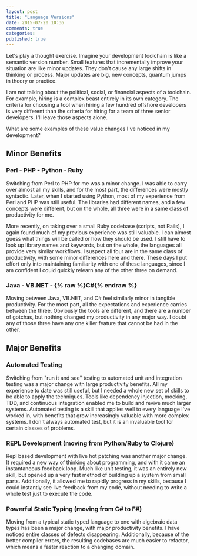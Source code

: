 ```yaml
---
layout: post
title: "Language Versions"
date: 2015-07-20 10:36
comments: true
categories:
published: true
---
```


Let's play a thought exercise. Imagine your development toolchain is like a
semantic version number. Small features that incrementally improve your
situation are like minor updates. They don't cause any large shifts in thinking
or process. Major updates are big, new concepts, quantum jumps in theory or
practice.

I am not talking about the political, social, or financial aspects of a
toolchain. For example, hiring is a complex beast entirely in its own
category. The criteria for choosing a tool when hiring a few hundred offshore
developers is very different than the criteria for hiring for a team of three
senior developers. I'll leave those aspects alone.

What are some examples of these value changes I've noticed in my development?

## Minor Benefits

### Perl - PHP - Python - Ruby

Switching from Perl to PHP for me was a minor change. I was able to carry over
almost all my skills, and for the most part, the differences were mostly
syntactic. Later, when I started using Python, most of my experience from Perl
and PHP was still useful. The libraries had different names, and a few concepts
were different, but on the whole, all three were in a same class of productivity
for me.

More recently, on taking over a small Ruby codebase (scripts, not Rails), I again
found much of my previous experience was still valuable. I can almost guess what
things will be called or how they should be used. I still have to look up
library names and keywords, but on the whole, the languages all provide very
similar workflows. I suspect all four are in the same class of productivity,
with some minor differences here and there. These days I put effort only into
maintaining familiarity with one of these languages, since I am confident I
could quickly relearn any of the other three on demand.

### Java - VB.NET - {% raw %}C#{% endraw %}

Moving between Java, VB.NET, and C# feel similarly minor in tangible
productivity. For the most part, all the expectations and experience carries
between the three. Obviously the tools are different, and there are a number of
gotchas, but nothing changed my productivity in any major way. I doubt any of
those three have any one killer feature that cannot be had in the other.

## Major Benefits

### Automated Testing

Switching from "run it and see" testing to automated unit and integration
testing was a major change with large productivity benefits. All my experience
to date was still useful, but I needed a whole new set of skills to be able to
apply the techniques. Tools like dependency injection, mocking, TDD, and
continuous integration enabled me to build and revive much larger
systems. Automated testing is a skill that applies well to every language I've
worked in, with benefits that grow increasingly valuable with more complex
systems. I don't always automated test, but it is an invaluable tool for certain
classes of problems. 

### REPL Development (moving from Python/Ruby to Clojure)

Repl based development with live hot patching was another major change. It
required a new way of thinking about programming, and with it came an
instantaneous feedback loop. Much like unit testing, it was an entirely new
skill, but opened up a very fast method of building up a system from small
parts. Additionally, it allowed me to rapidly progress in my skills, because I
could instantly see live feedback from my code, without needing to write a whole
test just to execute the code.

### Powerful Static Typing (moving from C# to F#)

Moving from a typical static typed language to one with algebraic data types has
been a major change, with major productivity benefits. I have noticed entire
classes of defects disappearing. Additionally, because of the better compiler
errors, the resulting codebases are much easier to refactor, which means a
faster reaction to a changing domain. 

